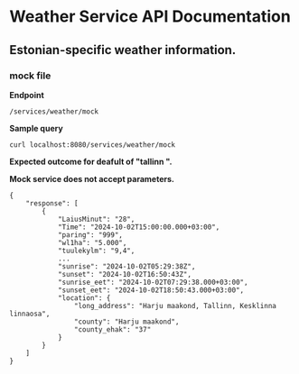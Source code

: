 # Weather Service API Documentation
## Estonian-specific weather information. 

### mock file

**Endpoint**
```
/services/weather/mock
```

**Sample query**
```
curl localhost:8080/services/weather/mock
```

**Expected outcome for deafult of "tallinn ".**

**Mock service does not accept parameters.**
```
{
    "response": [
        {
            "LaiusMinut": "28",
            "Time": "2024-10-02T15:00:00.000+03:00",
            "paring": "999",
            "wl1ha": "5.000",
            "tuulekylm": "9,4",
            ...
            "sunrise": "2024-10-02T05:29:38Z",
            "sunset": "2024-10-02T16:50:43Z",
            "sunrise_eet": "2024-10-02T07:29:38.000+03:00",
            "sunset_eet": "2024-10-02T18:50:43.000+03:00",
            "location": {
                "long_address": "Harju maakond, Tallinn, Kesklinna linnaosa",
                "county": "Harju maakond",
                "county_ehak": "37"
            }
        }
    ]
}
```